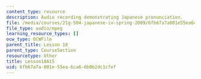 ```yaml
---
content_type: resource
description: Audio recording demonstrating Japanese pronunciation.
file: /media/courses/21g-504-japanese-iv-spring-2009/6fb67a7a001e55ea6ca66b0b2dc1cfef_Lesson18A15.mp3
file_type: audio/mpeg
learning_resource_types: []
ocw_type: OCWFile
parent_title: Lesson 18
parent_type: CourseSection
resourcetype: Other
title: Lesson18A15
uid: 6fb67a7a-001e-55ea-6ca6-6b0b2dc1cfef
---
```

